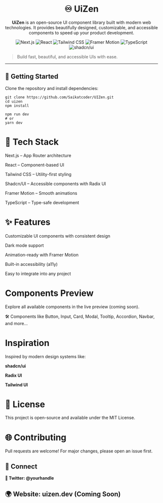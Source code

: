<h1 align="center">♾️ UiZen</h1>

<p align="center"><strong>UiZen</strong> is an open-source UI component library built with modern web technologies. It provides beautifully designed, customizable, and accessible components to speed up your product development.</p>

<p align="center">
  <img src="https://img.shields.io/badge/Next.js-000?logo=nextdotjs&logoColor=white" alt="Next.js" />
  <img src="https://img.shields.io/badge/React-20232A?logo=react&logoColor=61DAFB" alt="React" />
  <img src="https://img.shields.io/badge/TailwindCSS-06B6D4?logo=tailwindcss&logoColor=white" alt="Tailwind CSS" />
  <img src="https://img.shields.io/badge/Framer%20Motion-0055FF?logo=framer&logoColor=white" alt="Framer Motion" />
  <img src="https://img.shields.io/badge/TypeScript-3178C6?logo=typescript&logoColor=white" alt="TypeScript" />
  <img src="https://img.shields.io/badge/Shadcn/UI-111827?logo=radixui&logoColor=white" alt="shadcn/ui" />
</p>

> Build fast, beautiful, and accessible UIs with ease.

---

## 🚀 Getting Started

Clone the repository and install dependencies:

```
git clone https://github.com/Saikatcoder/UIZen.git
cd uizen
npm install
```

```
npm run dev
# or
yarn dev
```

# 🧱 Tech Stack

Next.js – App Router architecture

React – Component-based UI

Tailwind CSS – Utility-first styling

Shadcn/UI – Accessible components with Radix UI

Framer Motion – Smooth animations

TypeScript – Type-safe development

# ✨ Features

Customizable UI components with consistent design

Dark mode support

Animation-ready with Framer Motion

Built-in accessibility (a11y)

Easy to integrate into any project

# Components Preview

Explore all available components in the live preview (coming soon).

🛠 Components like Button, Input, Card, Modal, Tooltip, Accordion, Navbar, and more...

# Inspiration

Inspired by modern design systems like:

**shadcn/ui**

**Radix UI**

**Tailwind UI**

# 📄 License

This project is open-source and available under the MIT License.

# 🌐 Contributing

Pull requests are welcome! For major changes, please open an issue first.

## 📣 Connect

**🔗 Twitter: @yourhandle**

## 🌍 Website: uizen.dev (Coming Soon)
